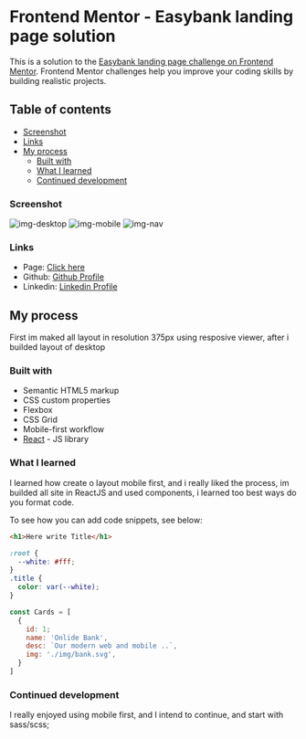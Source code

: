 # Frontend Mentor - Easybank landing page solution

This is a solution to the [Easybank landing page challenge on Frontend Mentor](https://www.frontendmentor.io/challenges/easybank-landing-page-WaUhkoDN). Frontend Mentor challenges help you improve your coding skills by building realistic projects. 

## Table of contents

  - [Screenshot](#screenshot)
  - [Links](#links)
- [My process](#my-process)
  - [Built with](#built-with)
  - [What I learned](#what-i-learned)
  - [Continued development](#continued-development)



### Screenshot

![img-desktop](https://i.imgur.com/QFd7j7i.png)
![img-mobile](https://i.imgur.com/mLXUJpA.png)
![img-nav](https://i.imgur.com/agpazJn.png)

### Links

- Page: [Click here](https://easybank-hirokirigaya.vercel.app/)
- Github: [Github Profile](https://github.com/hirokirigaya)
- Linkedin: [Linkedin Profile](https://www.linkedin.com/in/daniel-junio-0832481bb/)

## My process

First im maked all layout in resolution 375px using resposive viewer, after i builded layout of desktop

### Built with

- Semantic HTML5 markup
- CSS custom properties
- Flexbox
- CSS Grid
- Mobile-first workflow
- [React](https://reactjs.org/) - JS library

### What I learned

I learned how create o layout mobile first, and i really liked the process, im builded all site in ReactJS and used components, i learned too best ways do you format code.

To see how you can add code snippets, see below:

```html
<h1>Here write Title</h1>
```
```css
:root {
  --white: #fff;
}
.title {
  color: var(--white);
}
```
```js
const Cards = [
  {
    id: 1;
    name: 'Onlide Bank',
    desc: `Our modern web and mobile ..`,
    img: './img/bank.svg',
  }
]
```

### Continued development

I really enjoyed using mobile first, and I intend to continue, and start with sass/scss;

